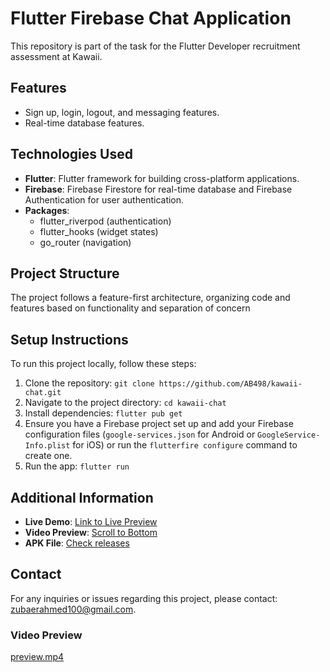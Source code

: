 # Flutter Firebase Chat Application

This repository is part of the task for the Flutter Developer recruitment assessment at Kawaii.

## Features

- Sign up, login, logout, and messaging features.
- Real-time database features.
  
## Technologies Used

- **Flutter**: Flutter framework for building cross-platform applications.
- **Firebase**: Firebase Firestore for real-time database and Firebase Authentication for user authentication.
- **Packages**: 
  - flutter_riverpod (authentication)
  - flutter_hooks (widget states)
  - go_router (navigation)

## Project Structure

The project follows a feature-first architecture, organizing code and features based on functionality and separation of concern

## Setup Instructions

To run this project locally, follow these steps:

1. Clone the repository: `git clone https://github.com/AB498/kawaii-chat.git`
2. Navigate to the project directory: `cd kawaii-chat`
3. Install dependencies: `flutter pub get`
4. Ensure you have a Firebase project set up and add your Firebase configuration files (`google-services.json` for Android or `GoogleService-Info.plist` for iOS) or run the `flutterfire configure` command to create one.
5. Run the app: `flutter run`

## Additional Information

- **Live Demo**: [Link to Live Preview](https://ab498.github.io)
- **Video Preview**: [Scroll to Bottom](#video-preview)
- **APK File**: [Check releases](#)

## Contact

For any inquiries or issues regarding this project, please contact: [zubaerahmed100@gmail.com](mailto:zubaerahmed100@gmail.com).

### Video Preview

[preview.mp4](https://github.com/AB498/kawaii-chat/previews/recording.mp4)

